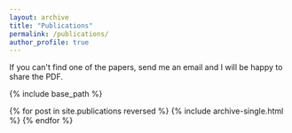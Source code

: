 ```yaml
---
layout: archive
title: "Publications"
permalink: /publications/
author_profile: true
---
```


If you can't find one of the papers, send me an email and I will be happy to share the PDF.

{% include base_path %}

{% for post in site.publications reversed %}
  {% include archive-single.html %}
{% endfor %}
